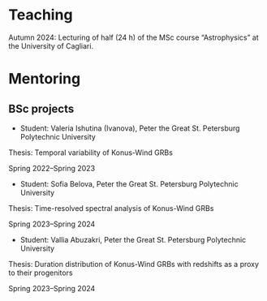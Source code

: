 # Teaching
Autumn 2024: Lecturing of  half (24 h) of the MSc course “Astrophysics” at the University of
Cagliari.

# Mentoring
## BSc projects
+ Student: Valeria Ishutina (Ivanova), Peter the Great St. Petersburg Polytechnic University

Thesis: Temporal variability of Konus-Wind GRBs

Spring 2022–Spring 2023

+ Student: Sofia Belova, Peter the Great St. Petersburg Polytechnic University

Thesis: Time-resolved spectral analysis of Konus-Wind GRBs

Spring 2023–Spring 2024

+ Student: Vallia Abuzakri, Peter the Great St. Petersburg Polytechnic University

Thesis: Duration distribution of Konus-Wind GRBs with redshifts as a proxy to their progenitors

Spring 2023–Spring 2024
